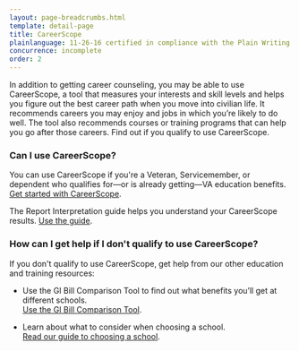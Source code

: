 ```yaml
---
layout: page-breadcrumbs.html
template: detail-page
title: CareerScope
plainlanguage: 11-26-16 certified in compliance with the Plain Writing Act
concurrence: incomplete
order: 2
---
```


<div class="va-introtext">

In addition to getting career counseling, you may be able to use CareerScope, a tool that measures your interests and skill levels and helps you figure out the best career path when you move into civilian life. It recommends careers you may enjoy and jobs in which you’re likely to do well. The tool also recommends courses or training programs that can help you go after those careers. Find out if you qualify to use CareerScope.

</div>

### Can I use CareerScope?

You can use CareerScope if you're a Veteran, Servicemember, or dependent who qualifies for—or is already getting—VA education benefits. [Get started with CareerScope](https://va.careerscope.net/gibill).

The Report Interpretation guide helps you understand your CareerScope results. [Use the guide](http://www.benefits.va.gov/gibill/docs/job_aids/CareerScope_Report_Interpretation.pdf).

### How can I get help if I don't qualify to use CareerScope?

If you don't qualify to use CareerScope, get help from our other education and training resources:

- Use the GI Bill Comparison Tool to find out what benefits you’ll get at different schools. <br>
[Use the GI Bill Comparison Tool](/gi-bill-comparison-tool/).

- Learn about what to consider when choosing a school. <br>
[Read our guide to choosing a school](https://www.benefits.va.gov/gibill/choosing_a_school.asp). 

